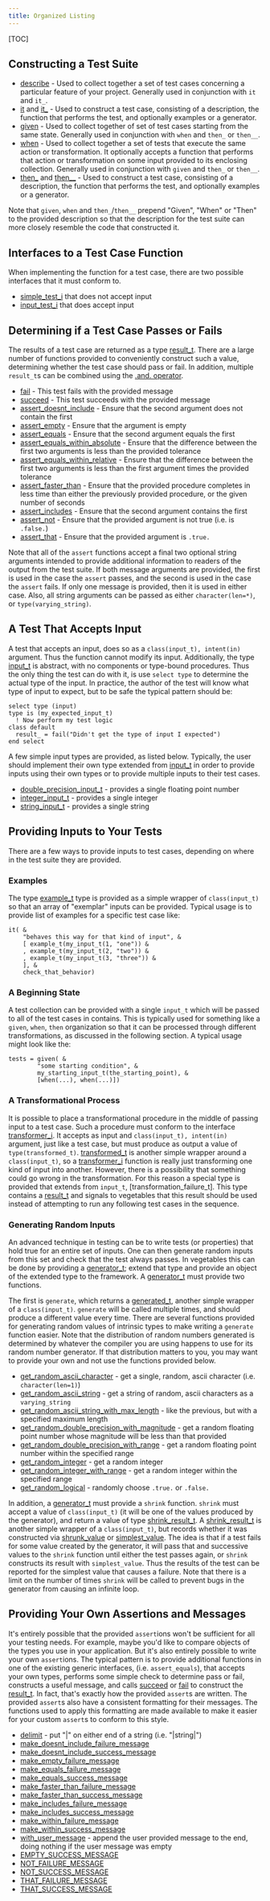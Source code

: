 ```yaml
---
title: Organized Listing
---
```


[TOC]

## Constructing a Test Suite

* [describe] -
  Used to collect together a set of test cases concerning a particular feature of your project.
  Generally used in conjunction with `it` and `it_`.
* [it] and [it_] -
  Used to construct a test case, consisting of a description, the function that performs the test, and optionally examples or a generator.
* [given] -
  Used to collect together of set of test cases starting from the same state.
  Generally used in conjunction with `when` and `then_` or `then__`.
* [when] -
  Used to collect together a set of tests that execute the same action or transformation.
  It optionally accepts a function that performs that action or transformation on some input provided to its enclosing collection.
  Generally used in conjunction with `given` and `then_` or `then__`.
* [then_] and [then__] -
  Used to construct a test case, consisting of a description, the function that performs the test, and optionally examples or a generator.

Note that `given`, `when` and `then_`/`then__` prepend "Given", "When" or "Then" to the provided description
so that the description for the test suite can more closely resemble the code that constructed it.

[describe]: ../interface/describe.html
[it]: ../interface/it.html
[it_]: ../interface/it_.html
[given]: ../interface/given.html
[when]: ../interface/when.html
[then_]: ../interface/then_.html
[then__]: ../interface/then__.html

## Interfaces to a Test Case Function

When implementing the function for a test case, there are two possible interfaces that it must conform to.

* [simple_test_i] that does not accept input
* [input_test_i] that does accept input

[simple_test_i]: ../interface/simple_test_i.html
[input_test_i]: ../interface/input_test_i.html

## Determining if a Test Case Passes or Fails

The results of a test case are returned as a type [result_t].
There are a large number of functions provided to conveniently construct such a value, determining whether the test case should pass or fail.
In addition, multiple `result_t`s can be combined using the [.and. operator].

* [fail] - This test fails with the provided message
* [succeed] - This test succeeds with the provided message
* [assert_doesnt_include] - Ensure that the second argument does not contain the first
* [assert_empty] - Ensure that the argument is empty
* [assert_equals] - Ensure that the second argument equals the first
* [assert_equals_within_absolute] - Ensure that the difference between the first two arguments is less than the provided tolerance
* [assert_equals_within_relative] - Ensure that the difference between the first two arguments is less than the first argument times the provided tolerance
* [assert_faster_than] - Ensure that the provided procedure completes in less time than either the previously provided procedure, or the given number of seconds
* [assert_includes] - Ensure that the second argument contains the first
* [assert_not] - Ensure that the provided argument is not true (i.e. is `.false.`)
* [assert_that] - Ensure that the provided argument is `.true.`

Note that all of the `assert` functions accept a final two optional string arguments
intended to provide additional information to readers of the output from the test suite.
If both message arguments are provided, the first is used in the case the `assert` passes, and the second is used in the case the `assert` fails.
If only one message is provided, then it is used in either case.
Also, all string arguments can be passed as either `character(len=*)`, or `type(varying_string)`.

[result_t]: ../type/result_t.html
[.and. operator]: ../type/result_t.html#boundprocedure-combine_results
[fail]: ../interface/fail.html
[succeed]: ../interface/succeed.html
[assert_doesnt_include]: ../interface/assert_doesnt_include.html
[assert_empty]: ../interface/assert_empty.html
[assert_equals]: ../interface/assert_equals.html
[assert_equals_within_absolute]: ../interface/assert_equals_within_absolute.html
[assert_equals_within_relative]: ../interface/assert_equals_within_relative.html
[assert_faster_than]: ../interface/assert_faster_than.html
[assert_includes]: ../interface/assert_includes.html
[assert_not]: ../interface/assert_not.html
[assert_that]: ../interface/assert_that.html

## A Test That Accepts Input

A test that accepts an input, does so as a `class(input_t), intent(in)` argument.
Thus the function cannot modify its input.
Additionally, the type [input_t] is abstract, with no components or type-bound procedures.
Thus the only thing the test can do with it, is use `select type` to determine the actual type of the input.
In practice, the author of the test will know what type of input to expect, but to be safe the typical pattern should be:

```Fortran
select type (input)
type is (my_expected_input_t)
  ! Now perform my test logic
class default
  result_ = fail("Didn't get the type of input I expected")
end select
```

A few simple input types are provided, as listed below.
Typically, the user should implement their own type extended from [input_t]
in order to provide inputs using their own types or to provide multiple inputs to their test cases.

* [double_precision_input_t] - provides a single floating point number
* [integer_input_t] - provides a single integer
* [string_input_t] - provides a single string

[input_t]: ../type/input_t.html
[double_precision_input_t]: ../type/double_precision_input_t.html
[integer_input_t]: ../type/integer_input_t.html
[string_input_t]: ../type/string_input_t.html

## Providing Inputs to Your Tests

There are a few ways to provide inputs to test cases, depending on where in the test suite they are provided.

### Examples

The type [example_t] type is provided as a simple wrapper of `class(input_t)`
so that an array of "exemplar" inputs can be provided.
Typical usage is to provide list of examples for a specific test case like:

```Fortran
it( &
    "behaves this way for that kind of input", &
    [ example_t(my_input_t(1, "one")) &
    , example_t(my_input_t(2, "two")) &
    , example_t(my_input_t(3, "three")) &
    ], &
    check_that_behavior)
```

[example_t]: ../type/example_t.html

### A Beginning State

A test collection can be provided with a single `input_t` which will be passed to all of the test cases in contains.
This is typically used for something like a `given`, `when`, `then` organization
so that it can be processed through different transformations, as discussed in the following section.
A typical usage might look like the:

```Fortran
tests = given( &
        "some starting condition", &
        my_starting_input_t(the_starting_point), &
        [when(...), when(...)])
```

### A Transformational Process

It is possible to place a transformational procedure in the middle of passing input to a test case.
Such a procedure must conform to the interface [transformer_i].
It accepts as input and `class(input_t), intent(in)` argument, just like a test case,
but must produce as output a value of `type(transformed_t)`.
[transformed_t] is another simple wrapper around a `class(input_t)`,
so a [transformer_i] function is really just transforming one kind of input into another.
However, there is a possibility that something could go wrong in the transformation.
For this reason a special type is provided that extends from `input_t`, [transformation_failure_t].
This type contains a [result_t] and signals to vegetables that
this result should be used instead of attempting to run any following test cases in the sequence.

[transformer_i]: ../interface/transformer_i.html
[transformed_t]: ../type/transformed_t.html

### Generating Random Inputs

An advanced technique in testing can be to write tests (or properties)
that hold true for an entire set of inputs.
One can then generate random inputs from this set and check that the test always passes.
In vegetables this can be done by providing a [generator_t];
extend that type and provide an object of the extended type to the framework.
A [generator_t] must provide two functions.

The first is `generate`, which returns a [generated_t], another simple wrapper of a `class(input_t)`.
`generate` will be called multiple times, and should produce a different value every time.
There are several functions provided for generating random values of intrinsic types to make writing a `generate` function easier.
Note that the distribution of random numbers generated is determined by
whatever the compiler you are using happens to use for its random number generator.
If that distribution matters to you, you may want to provide your own and not use the functions provided below.

* [get_random_ascii_character] - get a single, random, ascii character (i.e. `character(len=1)`)
* [get_random_ascii_string] - get a string of random, ascii characters as a `varying_string`
* [get_random_ascii_string_with_max_length] - like the previous, but with a specified maximum length
* [get_random_double_precision_with_magnitude] - get a random floating point number whose magnitude will be less than that provided
* [get_random_double_precision_with_range] - get a random floating point number within the specified range
* [get_random_integer] - get a random integer
* [get_random_integer_with_range] - get a random integer within the specified range
* [get_random_logical] - randomly choose `.true.` or `.false.`

In addition, a [generator_t] must provide a `shrink` function.
`shrink` must accept a value of `class(input_t)` (it will be one of the values produced by the generator), and return a value of type [shrink_result_t].
A [shrink_result_t] is another simple wrapper of a `class(input_t)`,
but records whether it was constructed via [shrunk_value] or [simplest_value].
The idea is that if a test fails for some value created by the generator,
it will pass that and successive values to the `shrink` function until either
the test passes again, or `shrink` constructs its result with `simplest_value`.
Thus the results of the test can be reported for the simplest value that causes a failure.
Note that there is a limit on the number of times `shrink` will be called to prevent bugs in the generator from causing an infinite loop.

[generator_t]: ../type/generator_t.html
[generated_t]: ../type/generated_t.html
[shrink_result_t]: ../type/shrink_result_t.html
[shrunk_value]: ../proc/shrunk_value.html
[simplest_value]: ../proc/simplest_value.html
[get_random_ascii_character]: ../proc/get_random_ascii_character.html
[get_random_ascii_string]: ../proc/get_random_ascii_string.html
[get_random_ascii_string_with_max_length]: ../proc/get_random_ascii_string_with_max_length.html
[get_random_double_precision_with_magnitude]: ../proc/get_random_double_precision_with_magnitude.html
[get_random_double_precision_with_range]: ../proc/get_random_double_precision_with_range.html
[get_random_integer]: ../proc/get_random_integer.html
[get_random_integer_with_range]: ../proc/get_random_integer_with_range.html
[get_random_logical]: ../proc/get_random_logical.html

## Providing Your Own Assertions and Messages

It's entirely possible that the provided `assert`ions won't be sufficient for all your testing needs.
For example, maybe you'd like to compare objects of the types you use in your application.
But it's also entirely possible to write your own `assert`ions.
The typical pattern is to provide additional functions in one of the existing generic interfaces,
(i.e. `assert_equals`), that accepts your own types, performs some simple check to determine pass or fail,
constructs a useful message, and calls [succeed] or [fail] to construct the [result_t].
In fact, that's exactly how the provided `assert`s are written.
The provided `assert`s also have a consistent formatting for their messages.
The functions used to apply this formatting are made available
to make it easier for your custom `assert`s to conform to this style.

* [delimit] - put "|" on either end of a string (i.e. "|string|")
* [make_doesnt_include_failure_message]
* [make_doesnt_include_success_message]
* [make_empty_failure_message]
* [make_equals_failure_message]
* [make_equals_success_message]
* [make_faster_than_failure_message]
* [make_faster_than_success_message]
* [make_includes_failure_message]
* [make_includes_success_message]
* [make_within_failure_message]
* [make_within_success_message]
* [with_user_message] - append the user provided message to the end, doing nothing if the user message was empty
* [EMPTY_SUCCESS_MESSAGE]
* [NOT_FAILURE_MESSAGE]
* [NOT_SUCCESS_MESSAGE]
* [THAT_FAILURE_MESSAGE]
* [THAT_SUCCESS_MESSAGE]

[delimit]: ../interface/delimit.html
[make_doesnt_include_failure_message]: ../interface/make_doesnt_include_failure_message.html
[make_doesnt_include_success_message]: ../interface/make_doesnt_include_success_message.html
[make_empty_failure_message]: ../interface/make_empty_failure_message.html
[make_equals_failure_message]: ../interface/make_equals_failure_message.html
[make_equals_success_message]: ../interface/make_equals_success_message.html
[make_faster_than_failure_message]: ../interface/make_faster_than_failure_message.html
[make_faster_than_success_message]: ../interface/make_faster_than_success_message.html
[make_includes_failure_message]: ../interface/make_includes_failure_message.html
[make_includes_success_message]: ../interface/make_includes_success_message.html
[make_within_failure_message]: ../interface/make_within_failure_message.html
[make_within_success_message]: ../interface/make_within_success_message.html
[with_user_message]: ../interface/with_user_message.html
[EMPTY_SUCCESS_MESSAGE]: ../module/vegetables_messages_m.html#variable-empty_success_message
[NOT_FAILURE_MESSAGE]: ../module/vegetables_messages_m.html#variable-not_failure_message
[NOT_SUCCESS_MESSAGE]: ../module/vegetables_messages_m.html#variable-not_success_message
[THAT_FAILURE_MESSAGE]: ../module/vegetables_messages_m.html#variable-that_failure_message
[THAT_SUCCESS_MESSAGE]: ../module/vegetables_messages_m.html#variable-that_success_message
